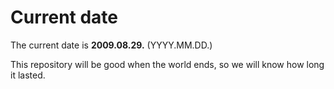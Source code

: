 # Current date

The current date is **2009.08.29.** (YYYY.MM.DD.)

This repository will be good when the world ends, so we will know how long it lasted.